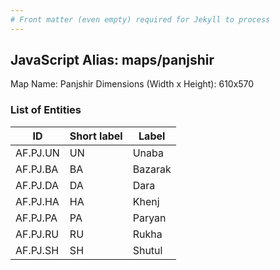 ```yaml
---
# Front matter (even empty) required for Jekyll to process
---
```


## JavaScript Alias: maps/panjshir

Map Name: Panjshir
Dimensions (Width x Height): 610x570





### List of Entities

ID | Short label | Label
---|---|---|
AF.PJ.UN|UN|Unaba
AF.PJ.BA|BA|Bazarak
AF.PJ.DA|DA|Dara
AF.PJ.HA|HA|Khenj
AF.PJ.PA|PA|Paryan
AF.PJ.RU|RU|Rukha
AF.PJ.SH|SH|Shutul